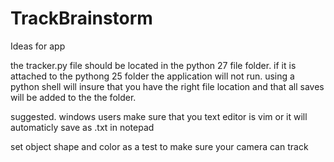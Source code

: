 # TrackBrainstorm
Ideas for app

the tracker.py file should be located in the python 27 file folder. if it is
attached to the pythong 25 folder the application will not run. using a python shell will insure that you have the right file location and that all saves will be added to the the folder.

suggested. windows users make sure that you text editor is vim or it will automaticly save as .txt in notepad

set object shape and color as a test to make sure your camera can track
